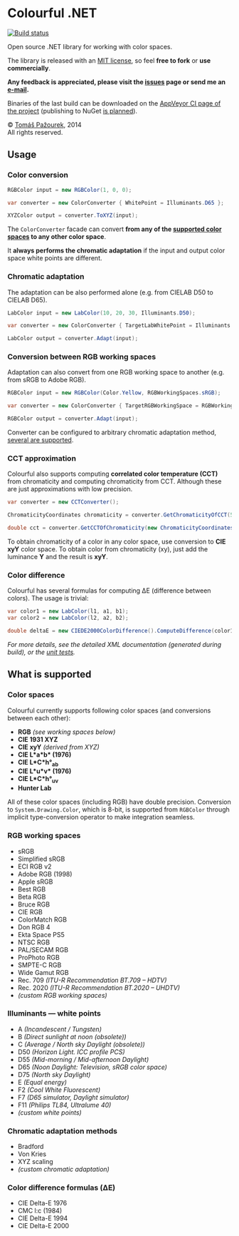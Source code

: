Colourful .NET
==============

[![Build status](https://ci.appveyor.com/api/projects/status/xegjq1k7ixfrf157)](https://ci.appveyor.com/project/tompazourek/colourful)

Open source .NET library for working with color spaces.

The library is released with an [MIT license](https://raw.githubusercontent.com/tompazourek/Colourful/master/LICENSE), so feel **free to fork** or **use commercially**.

**Any feedback is appreciated, please visit the [issues](https://github.com/tompazourek/Colourful/issues?state=open) page or send me an [e-mail](mailto:tom.pazourek@gmail.com).**

Binaries of the last build can be downloaded on the [AppVeyor CI page of the project](https://ci.appveyor.com/project/tompazourek/colourful/build/artifacts) (publishing to NuGet [is planned](https://github.com/tompazourek/Colourful/issues/2)).

&copy; [Tomáš Pažourek](https://github.com/tompazourek), 2014
<br/>
All rights reserved.

Usage
-----

### Color conversion

```csharp
RGBColor input = new RGBColor(1, 0, 0);

var converter = new ColorConverter { WhitePoint = Illuminants.D65 };

XYZColor output = converter.ToXYZ(input);
```

The `ColorConverter` facade can convert **from any of the [supported color spaces](#color-spaces) to any other color space**.

It **always performs the chromatic adaptation** if the input and output color space white points are different.

### Chromatic adaptation

The adaptation can be also performed alone (e.g. from CIELAB D50 to CIELAB D65).


```csharp
LabColor input = new LabColor(10, 20, 30, Illuminants.D50);

var converter = new ColorConverter { TargetLabWhitePoint = Illuminants.D65 };

LabColor output = converter.Adapt(input);
```

### Conversion between RGB working spaces

Adaptation can also convert from one RGB working space to another (e.g. from sRGB to Adobe RGB).

```csharp
RGBColor input = new RGBColor(Color.Yellow, RGBWorkingSpaces.sRGB);

var converter = new ColorConverter { TargetRGBWorkingSpace = RGBWorkingSpaces.AdobeRGB1998 };

RGBColor output = converter.Adapt(input);
```

Converter can be configured to arbitrary chromatic adaptation method, [several are supported](#chromatic-adaptation-methods).

### CCT approximation

Colourful also supports computing **correlated color temperature (CCT)** from chromaticity and computing chromaticity from CCT. Although these are just approximations with low precision.

```csharp
var converter = new CCTConverter();

ChromaticityCoordinates chromaticity = converter.GetChromaticityOfCCT(5454); // x=0.33, y=0.34

double cct = converter.GetCCTOfChromaticity(new ChromaticityCoordinates(0.31271, 0.32902)); // cca 6500 K 
```

To obtain chromaticity of a color in any color space, use conversion to **CIE xyY** color space. To obtain color from chromaticity (xy), just add the luminance **Y** and the result is **xyY**. 

### Color difference

Colourful has several formulas for computing &#916;E (difference between colors). The usage is trivial:

```csharp
var color1 = new LabColor(l1, a1, b1);
var color2 = new LabColor(l2, a2, b2);

double deltaE = new CIEDE2000ColorDifference().ComputeDifference(color1, color2);
```

*For more details, see the detailed XML documentation (generated during build), or the [unit tests](https://github.com/tompazourek/Colourful/tree/master/Colourful.Tests).*

What is supported
-----------------

### Color spaces

Colourful currently supports following color spaces (and conversions between each other):

* **RGB** *(see working spaces below)*
* **CIE 1931 XYZ**
* **CIE xyY** *(derived from XYZ)*
* **CIE L\*a\*b\* (1976)**
* **CIE L\*C\*h°<sub>ab</sub>**
* **CIE L\*u\*v\* (1976)**
* **CIE L\*C\*h°<sub>uv</sub>**
* **Hunter Lab**

All of these color spaces (including RGB) have double precision. Conversion to `System.Drawing.Color`, which is 8-bit, is supported from `RGBColor` through implicit type-conversion operator to make integration seamless.

### RGB working spaces

  * sRGB
  * Simplified sRGB
  * ECI RGB v2
  * Adobe RGB (1998)
  * Apple sRGB
  * Best RGB
  * Beta RGB
  * Bruce RGB
  * CIE RGB
  * ColorMatch RGB
  * Don RGB 4
  * Ekta Space PS5
  * NTSC RGB
  * PAL/SECAM RGB
  * ProPhoto RGB
  * SMPTE-C RGB
  * Wide Gamut RGB
  * Rec. 709 *(ITU-R Recommendation BT.709 &ndash; HDTV)*
  * Rec. 2020 *(ITU-R Recommendation BT.2020 &ndash; UHDTV)*
  * *(custom RGB working spaces)*

### Illuminants &mdash; white points

* A *(Incandescent / Tungsten)*
* B *(Direct sunlight at noon (obsolete))*
* C *(Average / North sky Daylight (obsolete))*
* D50 *(Horizon Light. ICC profile PCS)*
* D55 *(Mid-morning / Mid-afternoon Daylight)*
* D65 *(Noon Daylight: Television, sRGB color space)*
* D75 *(North sky Daylight)*
* E *(Equal energy)*
* F2 *(Cool White Fluorescent)*
* F7 *(D65 simulator, Daylight simulator)*
* F11 *(Philips TL84, Ultralume 40)*
* *(custom white points)*

### Chromatic adaptation methods

* Bradford
* Von Kries
* XYZ scaling
* *(custom chromatic adaptation)*

### Color difference formulas (ΔE)

* CIE Delta-E 1976
* CMC l:c (1984)
* CIE Delta-E 1994
* CIE Delta-E 2000
